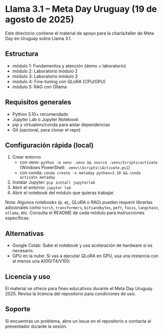 # Llama 3.1 – Meta Day Uruguay (19 de agosto de 2025)

Este directorio contiene el material de apoyo para la charla/taller de Meta Day en Uruguay sobre Llama 3.1.

## Estructura
- módulo 1: Fundamentos y atención (demo + laboratorio)
- módulo 2: Laboratorio módulo 2
- módulo 3: Laboratorio módulo 3
- módulo 4: Fine-tuning con QLoRA (CPU/GPU)
- módulo 5: RAG con Ollama

## Requisitos generales
- Python 3.10+ recomendado
- Jupyter Lab o Jupyter Notebook
- pip y virtualenv/conda para aislar dependencias
- Git (opcional, para clonar el repo)

## Configuración rápida (local)
1. Crear entorno
   - con venv: `python -m venv .venv && source .venv/Scripts/activate` (Windows PowerShell: `.venv\\Scripts\\Activate.ps1`)
   - con conda: `conda create -n metaday python=3.10 && conda activate metaday`
2. Instalar Jupyter: `pip install jupyterlab`
3. Abrir el entorno: `jupyter lab`
4. Abrir el notebook del módulo que quieras trabajar.

Nota: Algunos notebooks (p. ej., QLoRA o RAG) pueden requerir librerías adicionales como `torch`, `transformers`, `bitsandbytes`, `peft`, `faiss`, `langchain`, `ollama`, etc. Consulta el README de cada módulo para instrucciones específicas.

## Alternativas
- Google Colab: Sube el notebook y usa aceleración de hardware si es necesario.
- GPU en la nube: Si vas a ejecutar QLoRA en GPU, usa una instancia con al menos una A100/T4/V100.

## Licencia y uso
El material se ofrece para fines educativos durante el Meta Day Uruguay 2025. Revisa la licencia del repositorio para condiciones de uso.

## Soporte
Si encuentras un problema, abre un issue en el repositorio o contacta al presentador durante la sesión.

